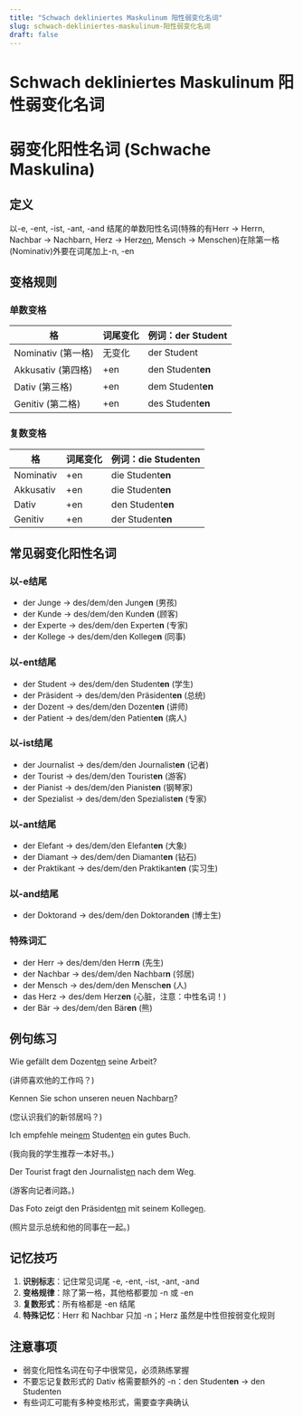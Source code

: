 ```yaml
---
title: "Schwach dekliniertes Maskulinum 阳性弱变化名词"
slug: schwach-dekliniertes-maskulinum-阳性弱变化名词
draft: false
---
```


<!-- source: https://www.notion.so/Schwach-dekliniertes-Maskulinum-1d8f21c3ea5380ea87f0c0f7b8fe7750 -->

# Schwach dekliniertes Maskulinum 阳性弱变化名词

# 弱变化阳性名词 (Schwache Maskulina)

## 定义

以-e, -ent, -ist, -ant, -and 结尾的单数阳性名词(特殊的有Herr → Herrn, Nachbar → Nachbarn, Herz → Herz<u>en</u>, Mensch → Menschen)在除第一格(Nominativ)外要在词尾加上-n, -en

## 变格规则

### 单数变格

格 | 词尾变化 | 例词：der Student
--- | --- | ---
Nominativ (第一格) | 无变化 | der Student
Akkusativ (第四格) | +en | den Student**en**
Dativ (第三格) | +en | dem Student**en**
Genitiv (第二格) | +en | des Student**en**

### 复数变格

格 | 词尾变化 | 例词：die Studenten
--- | --- | ---
Nominativ | +en | die Student**en**
Akkusativ | +en | die Student**en**
Dativ | +en | den Student**en**
Genitiv | +en | der Student**en**

## 常见弱变化阳性名词

### 以-e结尾

- der Junge → des/dem/den Junge**n** (男孩)
- der Kunde → des/dem/den Kunde**n** (顾客)
- der Experte → des/dem/den Experte**n** (专家)
- der Kollege → des/dem/den Kollege**n** (同事)
### 以-ent结尾

- der Student → des/dem/den Student**en** (学生)
- der Präsident → des/dem/den Präsident**en** (总统)
- der Dozent → des/dem/den Dozent**en** (讲师)
- der Patient → des/dem/den Patient**en** (病人)
### 以-ist结尾

- der Journalist → des/dem/den Journalist**en** (记者)
- der Tourist → des/dem/den Tourist**en** (游客)
- der Pianist → des/dem/den Pianist**en** (钢琴家)
- der Spezialist → des/dem/den Spezialist**en** (专家)
### 以-ant结尾

- der Elefant → des/dem/den Elefant**en** (大象)
- der Diamant → des/dem/den Diamant**en** (钻石)
- der Praktikant → des/dem/den Praktikant**en** (实习生)
### 以-and结尾

- der Doktorand → des/dem/den Doktorand**en** (博士生)
### 特殊词汇

- der Herr → des/dem/den Herr**n** (先生)
- der Nachbar → des/dem/den Nachbar**n** (邻居)
- der Mensch → des/dem/den Mensch**en** (人)
- das Herz → des/dem Herz**en** (心脏，注意：中性名词！)
- der Bär → des/dem/den Bär**en** (熊)
## 例句练习

Wie gefällt dem Dozent<u>en</u> seine Arbeit?

(讲师喜欢他的工作吗？)

Kennen Sie schon unseren neuen Nachbar<u>n</u>?

(您认识我们的新邻居吗？)

Ich empfehle mein<u>em</u> Student<u>en</u> ein gutes Buch.

(我向我的学生推荐一本好书。)

Der Tourist fragt den Journalist<u>en</u> nach dem Weg.

(游客向记者问路。)

Das Foto zeigt den Präsident<u>en</u> mit seinem Kollege<u>n</u>.

(照片显示总统和他的同事在一起。)

## 记忆技巧

1. **识别标志**：记住常见词尾 -e, -ent, -ist, -ant, -and
1. **变格规律**：除了第一格，其他格都要加 -n 或 -en
1. **复数形式**：所有格都是 -en 结尾
1. **特殊记忆**：Herr 和 Nachbar 只加 -n；Herz 虽然是中性但按弱变化规则
## 注意事项

- 弱变化阳性名词在句子中很常见，必须熟练掌握
- 不要忘记复数形式的 Dativ 格需要额外的 -n：den Student**en** → den Studenten
- 有些词汇可能有多种变格形式，需要查字典确认
